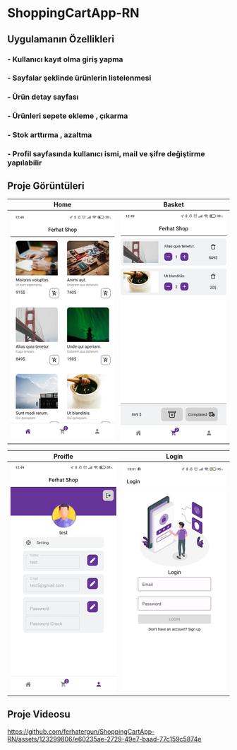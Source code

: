 # ShoppingCartApp-RN

## Uygulamanın Özellikleri
###  - Kullanıcı kayıt olma giriş yapma 
###  - Sayfalar şeklinde ürünlerin listelenmesi
###  - Ürün detay sayfası 
###  - Ürünleri sepete ekleme , çıkarma 
###  - Stok arttırma , azaltma
###  - Profil sayfasında kullanıcı ismi, mail ve şifre değiştirme yapılabilir 

## Proje Görüntüleri

| Home | Basket | 
|------|--------|
| ![Home](https://github.com/ferhatergun/ShoppingCartApp-RN/blob/main/assets/home.jpg) | ![Basket](https://github.com/ferhatergun/ShoppingCartApp-RN/blob/main/assets/basket.jpg) 

| Proifle | Login | 
|------|--------|
| ![Proifle](https://github.com/ferhatergun/ShoppingCartApp-RN/blob/main/assets/profile.jpg) | ![Login](https://github.com/ferhatergun/ShoppingCartApp-RN/blob/main/assets/login.jpg) 

## Proje Videosu

https://github.com/ferhatergun/ShoppingCartApp-RN/assets/123299806/e60235ae-2729-49e7-baad-77c159c5874e

